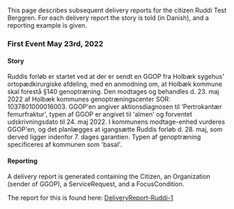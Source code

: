 
This page describes subsequent delivery reports for the citizen Ruddi Test Berggren.
For each delivery report the story is told (in Danish), and a reporting example is given.

### First Event May 23rd, 2022

#### Story
Ruddis forløb er startet ved at der er sendt en GGOP fra Holbæk sygehus’ ortopædkirurgiske afdeling, med en anmodning om, at Holbæk kommune skal forestå §140 genoptræning.
Den modtages og behandles d. 23. maj 2022 af Holbæk kommunes genoptræningscenter SOR: 1037801000016003. GGOP'en angiver aktionsdiagnosen til ’Pertrokantær femurfraktur', typen af GGOP er angivet til 'almen' og forventet udskrivningsdato til 24. maj 2022.
I kommunens modtage-enhed vurderes GGOP'en, og det planlægges at igangsætte Ruddis forløb d. 28. maj, som derved ligger indenfor 7. dages garantien. Typen af genoptræning specificeres af kommunen som 'basal'.

#### Reporting
A delivery report is generated containing the Citizen, an Organization  (sender of GGOP), a ServiceRequest, and a FocusCondition.

The report for this is found here: [DeliveryReport-Ruddi-1](Bundle-e87d5e68-e5f3-476f-988f-4efda86b0645.html)